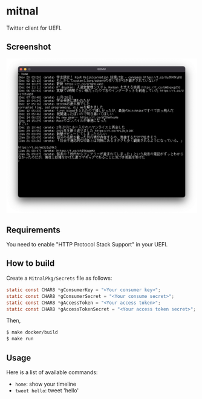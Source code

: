 # mitnal

Twitter client for UEFI.

## Screenshot

![](Static/ScreenShot.png)

## Requirements

You need to enable "HTTP Protocol Stack Support" in your UEFI.

## How to build

Create a `MitnalPkg/Secrets` file as follows:

```c
static const CHAR8 *gConsumerKey = "<Your consumer key>";
static const CHAR8 *gConsumerSecret = "<Your consume secret>";
static const CHAR8 *gAccessToken = "<Your access token>";
static const CHAR8 *gAccessTokenSecret = "<Your access token secret>";
```

Then,

```bash
$ make docker/build
$ make run
```

## Usage

Here is a list of available commands:

- `home`: show your timeline
- `tweet hello`:  tweet 'hello'
